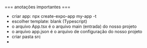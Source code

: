 === anotações importantes ===

- criar app: npx create-expo-app my-app -t
- escolher template: blank (Typescript)
- o arquivo App.tsx é o arquivo main (entrada) do nosso projeto
- o arquivo app.json é o arquivo de configuração do nosso projeto
- criar pasta src
- 
